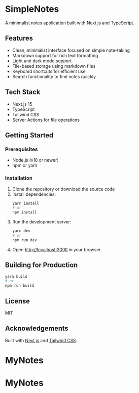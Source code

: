 # SimpleNotes

A minimalist notes application built with Next.js and TypeScript.

## Features

- Clean, minimalist interface focused on simple note-taking
- Markdown support for rich text formatting
- Light and dark mode support
- File-based storage using markdown files
- Keyboard shortcuts for efficient use
- Search functionality to find notes quickly

## Tech Stack

- Next.js 15
- TypeScript
- Tailwind CSS
- Server Actions for file operations

## Getting Started

### Prerequisites

- Node.js (v18 or newer)
- npm or yarn

### Installation

1. Clone the repository or download the source code
2. Install dependencies:
   ```bash
   yarn install
   # or
   npm install
   ```
3. Run the development server:
   ```bash
   yarn dev
   # or
   npm run dev
   ```
4. Open [http://localhost:3000](http://localhost:3000) in your browser

## Building for Production

```bash
yarn build
# or
npm run build
```

## License

MIT

## Acknowledgements

Built with [Next.js](https://nextjs.org/) and [Tailwind CSS](https://tailwindcss.com/).
# MyNotes
# MyNotes

